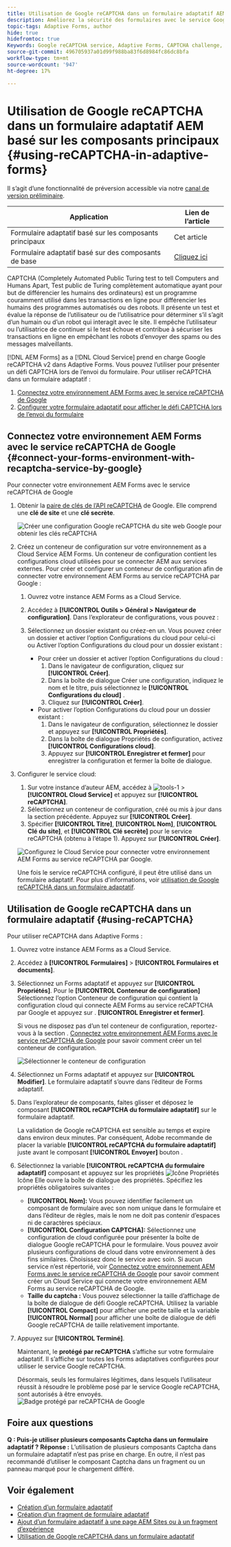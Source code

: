 ```yaml
---
title: Utilisation de Google reCAPTCHA dans un formulaire adaptatif AEM
description: Améliorez la sécurité des formulaires avec le service Google reCAPTCHA sans effort. Guide pas à pas à l'intérieur !
topic-tags: Adaptive Forms, author
hide: true
hidefromtoc: true
Keywords: Google reCAPTCHA service, Adaptive Forms, CAPTCHA challenge, Bot prevention, Core Components, Form submission security, Form spam prevention
source-git-commit: 496705937a01d99f988ba83f6d8984fc86dc8bfa
workflow-type: tm+mt
source-wordcount: '947'
ht-degree: 17%

---
```


# Utilisation de Google reCAPTCHA dans un formulaire adaptatif AEM basé sur les composants principaux {#using-reCAPTCHA-in-adaptive-forms}

<span class="preview"> Il s’agit d’une fonctionnalité de préversion accessible via notre [canal de version préliminaire](https://experienceleague.adobe.com/docs/experience-manager-cloud-service/content/release-notes/prerelease.html#new-features). </span>

| Application | Lien de l’article |
| -------- | ---------------------------- |
| Formulaire adaptatif basé sur les composants principaux | Cet article |
| Formulaire adaptatif basé sur des composants de base | [Cliquez ici](/help/forms/captcha-adaptive-forms.md) |

CAPTCHA (Completely Automated Public Turing test to tell Computers and Humans Apart, Test public de Turing complètement automatique ayant pour but de différencier les humains des ordinateurs) est un programme couramment utilisé dans les transactions en ligne pour différencier les humains des programmes automatisés ou des robots. Il présente un test et évalue la réponse de l’utilisateur ou de l’utilisatrice pour déterminer s’il s’agit d’un humain ou d’un robot qui interagit avec le site. Il empêche l’utilisateur ou l’utilisatrice de continuer si le test échoue et contribue à sécuriser les transactions en ligne en empêchant les robots d’envoyer des spams ou des messages malveillants.

[!DNL AEM Forms] as a [!DNL Cloud Service] prend en charge Google reCAPTCHA v2 dans Adaptive Forms. Vous pouvez l’utiliser pour présenter un défi CAPTCHA lors de l’envoi du formulaire. Pour utiliser reCAPTCHA dans un formulaire adaptatif :

1. [Connectez votre environnement AEM Forms avec le service reCAPTCHA de Google](#connect-your-forms-environment-with-recaptcha-service-by-google)
1. [Configurer votre formulaire adaptatif pour afficher le défi CAPTCHA lors de l’envoi du formulaire](#using-reCAPTCHA)

## Connectez votre environnement AEM Forms avec le service reCAPTCHA de Google {#connect-your-forms-environment-with-recaptcha-service-by-google}

Pour connecter votre environnement AEM Forms avec le service reCAPTCHA de Google

1. Obtenir la [paire de clés de l’API reCAPTCHA](https://www.google.com/recaptcha/admin) de Google. Elle comprend une **clé de site** et une **clé secrète**.

   ![Créer une configuration Google reCAPTCHA du site web Google pour obtenir les clés reCAPTCHA](/help/forms/assets/google-captcha.gif)
1. Créez un conteneur de configuration sur votre environnement as a Cloud Service AEM Forms. Un conteneur de configuration contient les configurations cloud utilisées pour se connecter AEM aux services externes. Pour créer et configurer un conteneur de configuration afin de connecter votre environnement AEM Forms au service reCAPTCHA par Google :
   1. Ouvrez votre instance AEM Forms as a Cloud Service.
   1. Accédez à **[!UICONTROL Outils > Général > Navigateur de configuration]**. Dans l’explorateur de configurations, vous pouvez :
   1. Sélectionnez un dossier existant ou créez-en un. Vous pouvez créer un dossier et activer l’option Configurations du cloud pour celui-ci ou Activer l’option Configurations du cloud pour un dossier existant :

      * Pour créer un dossier et activer l’option Configurations du cloud :
         1. Dans le navigateur de configuration, cliquez sur **[!UICONTROL Créer]**.
         1. Dans la boîte de dialogue Créer une configuration, indiquez le nom et le titre, puis sélectionnez le **[!UICONTROL Configurations du cloud]** .
         1. Cliquez sur **[!UICONTROL Créer]**.
      * Pour activer l’option Configurations du cloud pour un dossier existant :
         1. Dans le navigateur de configuration, sélectionnez le dossier  et appuyez sur **[!UICONTROL Propriétés]**.
         1. Dans la boîte de dialogue Propriétés de configuration, activez **[!UICONTROL Configurations cloud]**.
         1. Appuyez sur **[!UICONTROL Enregistrer et fermer]** pour enregistrer la configuration et fermer la boîte de dialogue.

1. Configurer le service cloud:
   1. Sur votre instance d’auteur AEM, accédez à ![tools-1](assets/tools-1.png) > **[!UICONTROL Cloud Service]** et appuyez sur **[!UICONTROL reCAPTCHA]**.
   1. Sélectionnez un conteneur de configuration, créé ou mis à jour dans la section précédente. Appuyez sur **[!UICONTROL Créer]**.
   1. Spécifier **[!UICONTROL Titre]**, **[!UICONTROL Nom]**, **[!UICONTROL Clé du site]**, et **[!UICONTROL Clé secrète]** pour le service reCAPTCHA (obtenu à l’étape 1). Appuyez sur **[!UICONTROL Créer]**.


   ![Configurez le Cloud Service pour connecter votre environnement AEM Forms au service reCAPTCHA par Google.](/help/forms/assets/captcha-configuration.gif)



   Une fois le service reCAPTCHA configuré, il peut être utilisé dans un formulaire adaptatif. Pour plus d’informations, voir [utilisation de Google reCAPTCHA dans un formulaire adaptatif](#using-reCAPTCHA).


## Utilisation de Google reCAPTCHA dans un formulaire adaptatif {#using-reCAPTCHA}

Pour utiliser reCAPTCHA dans Adaptive Forms :

1. Ouvrez votre instance AEM Forms as a Cloud Service.
1. Accédez à **[!UICONTROL Formulaires]** > **[!UICONTROL Formulaires et documents]**.
1. Sélectionnez un Forms adaptatif et appuyez sur **[!UICONTROL Propriétés]**. Pour le **[!UICONTROL Conteneur de configuration]** Sélectionnez l’option Conteneur de configuration qui contient la configuration cloud qui connecte AEM Forms au service reCAPTCHA par Google et appuyez sur . **[!UICONTROL Enregistrer et fermer]**.

   Si vous ne disposez pas d’un tel conteneur de configuration, reportez-vous à la section . [Connectez votre environnement AEM Forms avec le service reCAPTCHA de Google](#connect-your-forms-environment-with-recaptcha-service-by-google) pour savoir comment créer un tel conteneur de configuration.

   ![Sélectionner le conteneur de configuration](/help/forms/assets/captcha-properties.png)

1. Sélectionnez un Forms adaptatif et appuyez sur **[!UICONTROL Modifier]**. Le formulaire adaptatif s’ouvre dans l’éditeur de Forms adaptatif.
1. Dans l’explorateur de composants, faites glisser et déposez le composant **[!UICONTROL reCAPTCHA du formulaire adaptatif]** sur le formulaire adaptatif.

   La validation de Google reCAPTCHA est sensible au temps et expire dans environ deux minutes. Par conséquent, Adobe recommande de placer la variable **[!UICONTROL reCAPTCHA du formulaire adaptatif]** juste avant le composant **[!UICONTROL Envoyer]** bouton .

1. Sélectionnez la variable **[!UICONTROL reCAPTCHA du formulaire adaptatif]** composant et appuyez sur les propriétés ![Icône Propriétés](assets/configure-icon.svg) Icône Elle ouvre la boîte de dialogue des propriétés. Spécifiez les propriétés obligatoires suivantes :
   * **[!UICONTROL Nom]:** Vous pouvez identifier facilement un composant de formulaire avec son nom unique dans le formulaire et dans l’éditeur de règles, mais le nom ne doit pas contenir d’espaces ni de caractères spéciaux.
   * **[!UICONTROL Configuration CAPTCHA]:** Sélectionnez une configuration de cloud configurée pour présenter la boîte de dialogue Google reCAPTCHA pour le formulaire. Vous pouvez avoir plusieurs configurations de cloud dans votre environnement à des fins similaires. Choisissez donc le service avec soin. Si aucun service n’est répertorié, voir [Connectez votre environnement AEM Forms avec le service reCAPTCHA de Google](#connect-your-forms-environment-with-recaptcha-service-by-google) pour savoir comment créer un Cloud Service qui connecte votre environnement AEM Forms au service reCAPTCHA de Google.
   * **Taille du captcha :** Vous pouvez sélectionner la taille d’affichage de la boîte de dialogue de défi Google reCAPTCHA. Utilisez la variable **[!UICONTROL Compact]** pour afficher une petite taille et la variable **[!UICONTROL Normal]** pour afficher une boîte de dialogue de défi Google reCAPTCHA de taille relativement importante.

1. Appuyez sur **[!UICONTROL Terminé]**.

   Maintenant, le **protégé par reCAPTCHA** s’affiche sur votre formulaire adaptatif. Il s’affiche sur toutes les Forms adaptatives configurées pour utiliser le service Google reCAPTCHA.

   Désormais, seuls les formulaires légitimes, dans lesquels l’utilisateur réussit à résoudre le problème posé par le service Google reCAPTCHA, sont autorisés à être envoyés.
   ![Badge protégé par reCAPTCHA de Google](/help/forms/assets/google-recaptcha-v2.png)

<!--
### Show or hide CAPTCHA component based on rules {#show-hide-captcha}

You can select to show or hide the CAPTCHA component based on rules that you apply on a component in an Adaptive Form. Tap the component, select ![edit rules](assets/edit-rules-icon.svg), and tap **[!UICONTROL Create]** to create a rule. For more information on creating rules, see [Rule Editor](rule-editor.md).

For example, the CAPTCHA component must display in an Adaptive Form only if the Currency Value field in the form has a value of more than 25000.

Tap the **[!UICONTROL Currency Value]** field in the form and create the following rules:

![Show or hide rules](assets/rules-show-hide-captcha.png)

   >[!NOTE]
   >
   > When you select a reCAPTCHA v2 configuration and the size is set to [!UICONTROL Invisible], the show/hide option remains disabled.

   -->

## Foire aux questions

**Q : Puis-je utiliser plusieurs composants Captcha dans un formulaire adaptatif ?**
**Réponse :** L’utilisation de plusieurs composants Captcha dans un formulaire adaptatif n’est pas prise en charge. En outre, il n’est pas recommandé d’utiliser le composant Captcha dans un fragment ou un panneau marqué pour le chargement différé.

## Voir également

* [Création d’un formulaire adaptatif](/help/forms/creating-adaptive-form-core-components.md)
* [Création d’un fragment de formulaire adaptatif](/help/forms/adaptive-form-fragments-core-components.md)
* [Ajout d’un formulaire adaptatif à une page AEM Sites ou à un fragment d’expérience](/help/forms/create-or-add-an-adaptive-form-to-aem-sites-page.md)
* [Utilisation de Google reCAPTCHA dans un formulaire adaptatif](/help/forms/captcha-adaptive-forms-core-components.md)
